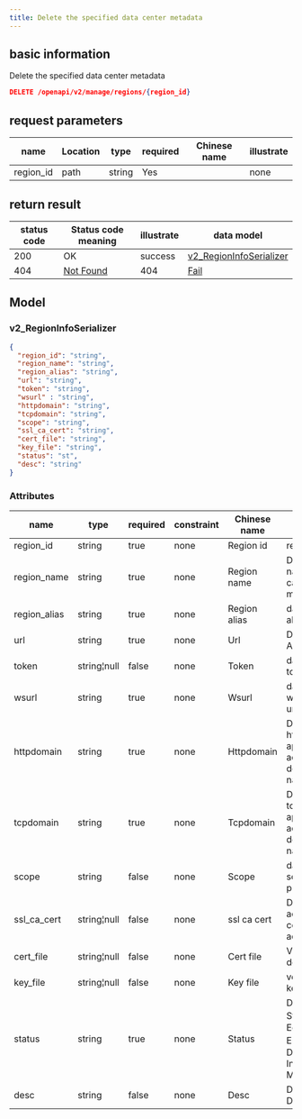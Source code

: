 ```yaml
---
title: Delete the specified data center metadata
---
```


## basic information

Delete the specified data center metadata

```json title="请求路径"
DELETE /openapi/v2/manage/regions/{region_id}
```

## request parameters

| name                           | Location | type   | required | Chinese name | illustrate |
| ------------------------------ | -------- | ------ | -------- | ------------ | ---------- |
| region_id | path     | string | Yes      |              | none       |

## return result

| status code | Status code meaning                                            | illustrate | data model                                                               |
| ----------- | -------------------------------------------------------------- | ---------- | ------------------------------------------------------------------------ |
| 200         | OK                                                             | success    | [v2_RegionInfoSerializer](#v2_regioninfoserializer) |
| 404         | [Not Found](https://tools.ietf.org/html/rfc7231#section-6.5.4) | 404        | [Fail](#schemafail)                                                      |

## Model

### v2_RegionInfoSerializer

```json
{
  "region_id": "string",
  "region_name": "string",
  "region_alias": "string",
  "url": "string",
  "token": "string",
  "wsurl" : "string",
  "httpdomain": "string",
  "tcpdomain": "string",
  "scope": "string",
  "ssl_ca_cert": "string",
  "cert_file": "string",
  "key_file": "string",
  "status": "st",
  "desc": "string"
}

```

### Attributes

| name                                                  | type        | required | constraint | Chinese name | illustrate                                                                                           |        |
| ----------------------------------------------------- | ----------- | -------- | ---------- | ------------ | ---------------------------------------------------------------------------------------------------- | ------ |
| region_id                        | string      | true     | none       | Region id    | region id                                                                                            |        |
| region_name                      | string      | true     | none       | Region name  | Data center name, cannot be modified                                                                 |        |
| region_alias                     | string      | true     | none       | Region alias | data center alias                                                                                    |        |
| url                                                   | string      | true     | none       | Url          | Datacenter API url                                                                                   |        |
| token                                                 | string¦null | false    | none       | Token        | data center token                                                                                    |        |
| wsurl                                                 | string      | true     | none       | Wsurl        | datacenter websocket url                                                                             |        |
| httpdomain                                            | string      | true     | none       | Httpdomain   | Data center http application access root domain name                                                 |        |
| tcpdomain                                             | string      | true     | none       | Tcpdomain    | Data center tcp application access root domain name                                                  |        |
| scope                                                 | string      | false    | none       | Scope        | data center scope private                                                                            | public |
| ssl_ca_cert | string¦null | false    | none       | ssl ca cert  | Data center access ca certificate address                                                            |        |
| cert_file                        | string¦null | false    | none       | Cert file    | Verify documents                                                                                     |        |
| key_file                         | string¦null | false    | none       | Key file     | verification key                                                                                     |        |
| status                                                | string      | true     | none       | Status       | Data Center Status 0：Editing 1: Enabled 2：Disabled 3: In Maintenance |        |
| desc                                                  | string      | false    | none       | Desc         | Data Center Description                                                                              |        |

